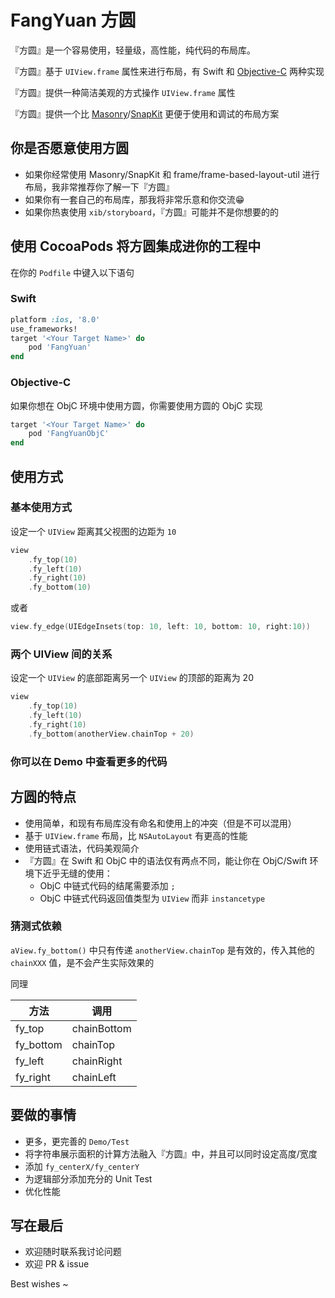 # FangYuan 方圆

『方圆』是一个容易使用，轻量级，高性能，纯代码的布局库。

『方圆』基于 `UIView.frame` 属性来进行布局，有 Swift 和 [Objective-C](https://github.com/HaloWang/FangYuanObjC) 两种实现

『方圆』提供一种简洁美观的方式操作 `UIView.frame` 属性

『方圆』提供一个比 [Masonry](https://github.com/SnapKit/Masonry)/[SnapKit](https://github.com/SnapKit/SnapKit) 更便于使用和调试的布局方案

## 你是否愿意使用方圆

- 如果你经常使用 Masonry/SnapKit 和 frame/frame-based-layout-util 进行布局，我非常推荐你了解一下『方圆』
- 如果你有一套自己的布局库，那我将非常乐意和你交流😁
- 如果你热衷使用 `xib/storyboard`，『方圆』可能并不是你想要的的

## 使用 CocoaPods 将方圆集成进你的工程中

在你的 `Podfile` 中键入以下语句

### Swift
``` ruby
platform :ios, '8.0'
use_frameworks!
target '<Your Target Name>' do
    pod 'FangYuan'
end
```
### Objective-C

如果你想在 ObjC 环境中使用方圆，你需要使用方圆的 ObjC 实现

``` ruby
target '<Your Target Name>' do
    pod 'FangYuanObjC'
end
```
## 使用方式

### 基本使用方式

设定一个 `UIView` 距离其父视图的边距为 `10`

``` swift
view
    .fy_top(10)
    .fy_left(10)
    .fy_right(10)
    .fy_bottom(10)
```
或者

``` swift
view.fy_edge(UIEdgeInsets(top: 10, left: 10, bottom: 10, right:10))
```
### 两个 UIView 间的关系

设定一个 `UIView` 的底部距离另一个 `UIView` 的顶部的距离为 20

``` swift
view
    .fy_top(10)
    .fy_left(10)
    .fy_right(10)
    .fy_bottom(anotherView.chainTop + 20)
```

### 你可以在 Demo 中查看更多的代码

## 方圆的特点

- 使用简单，和现有布局库没有命名和使用上的冲突（但是不可以混用）
- 基于 `UIView.frame` 布局，比 `NSAutoLayout` 有更高的性能
- 使用链式语法，代码美观简介
- 『方圆』在 Swift 和 ObjC 中的语法仅有两点不同，能让你在 ObjC/Swift 环境下近乎无缝的使用：
	- ObjC 中链式代码的结尾需要添加 `;` 
	- ObjC 中链式代码返回值类型为 `UIView` 而非 `instancetype`

### 猜测式依赖

`aView.fy_bottom()` 中只有传递 `anotherView.chainTop` 是有效的，传入其他的 `chainXXX` 值，是不会产生实际效果的

同理

方法		|	调用
---		|	---
fy_top		|	chainBottom
fy_bottom	|	chainTop
fy_left		|	chainRight
fy_right	|	chainLeft

## 要做的事情

- 更多，更完善的 `Demo/Test`
- 将字符串展示面积的计算方法融入『方圆』中，并且可以同时设定高度/宽度
- 添加 `fy_centerX/fy_centerY`
- 为逻辑部分添加充分的 Unit Test
- 优化性能

## 写在最后

- 欢迎随时联系我讨论问题
- 欢迎 PR & issue

Best wishes ~

